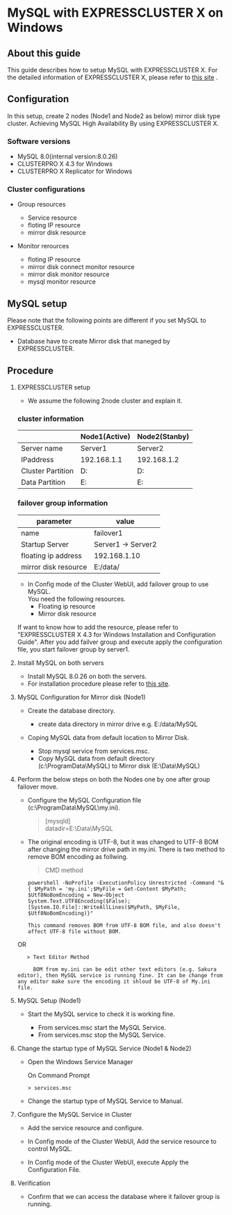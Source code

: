 MySQL with EXPRESSCLUSTER X on Windows
===

About this guide
---
This guide describes how to setup MySQL with EXPRESSCLUSTER X. 
For the detailed information of EXPRESSCLUSTER X, please refer to [this site](https://www.nec.com/en/global/prod/expresscluster/index.html) .


Configuration
---
In this setup, create 2 nodes (Node1 and Node2 as below) mirror disk type cluster.
Achieving MySQL High Availability By using EXPRESSCLUSTER X. 

### Software versions
- MySQL 8.0(internal version:8.0.26) 
- CLUSTERPRO X 4.3 for Windows 
- CLUSTERPRO X Replicator for Windows

### Cluster configurations
- Group resources
  - Service resource
  - floting IP resource
  - mirror disk resource
  
- Monitor rerources
  - floting IP resource
  - mirror disk connect monitor resource
  - mirror disk monitor resource
  - mysql monitor resource

MySQL setup
---
Please note that the following points are different if you set MySQL to EXPRESSCLUSTER.
- Database have to create Mirror disk that maneged by EXPRESSCLUSTER.
  
Procedure
---
1. EXPRESSCLUSTER setup  

    - We assume the following 2node cluster and explain it.

    ### cluster information
    ||Node1(Active)|Node2(Stanby)|
    |---|---|---|
    |Server name|Server1|Server2|
    |IPaddress|192.168.1.1|192.168.1.2|  
    |Cluster Partition|D:|D:|
    |Data Partition|E:|E:|
    
    ### failover group information  
    |parameter|value|
    |---|---|
    |name|failover1|
    |Startup Server| Server1 -> Server2 |
    |floating ip address|192.168.1.10|
    |mirror disk resource | E:/data/
    
    - In Config mode of the Cluster WebUI, add failover group to use MySQL.  
      You need the following resources.
      - Floating ip resource  
      - Mirror disk resource
    
     If want to know how to add the resource, please refer to "EXPRESSCLUSTER X 4.3 for Windows Installation and Configuration Guide". 
     After you add failver group and execute apply the configuration file, you start failover group by server1.  
     
2. Install MySQL on both servers

    - Install MySQL 8.0.26 on both the servers.
    - For installation procedure please refer to [this site](https://dev.mysql.com/doc/mysql-installation-excerpt/8.0/en/ ).

3. MySQL Configuration for Mirror disk (Node1)

    - Create the database directory.
        - create data directory in mirror drive e.g. E:/data/MySQL

    - Coping MySQL data from default location to Mirror Disk.
    
      - Stop mysql service from services.msc.
      - Copy MySQL data from default directory (c:\ProgramData\MySQL) to Mirror disk (E:\Data\MySQL)
      
4. Perform the below steps on both the Nodes one by one after group failover move.

      - Configure the MySQL Configuration file (c:\ProgramData\MySQL\my.ini).
          > [mysqld]  
          > datadir=E:\Data\MySQL 
    
      - The original encoding is UTF-8, but it was changed to UTF-8 BOM after changing the mirror drive path in my.ini. There is two method to remove BOM encoding as follwing.
          > CMD method

            powershell -NoProfile -ExecutionPolicy Unrestricted -Command "& { $MyPath = 'my.ini';$MyFile = Get-Content $MyPath; $Utf8NoBomEncoding = New-Object System.Text.UTF8Encoding($False);[System.IO.File]::WriteAllLines($MyPath, $MyFile, $Utf8NoBomEncoding)}"
            
            This command removes BOM from UTF-8 BOM file, and also doesn't affect UTF-8 file without BOM.

    OR 

          > Text Editor Method

            BOM from my.ini can be edit other text editors (e.g. Sakura editor), then MySQL service is running fine. It can be change from any editor make sure the encoding it shloud be UTF-8 of My.ini file.

5. MySQL Setup (Node1)
        
    - Start the MySQL service to check it is working fine.
    
        - From services.msc start the MySQL Service.
        - From services.msc stop the MySQL Service.

6. Change the startup type of MySQL Service (Node1 & Node2)

    - Open the Windows Service Manager

      On Command Prompt
      ```
      > services.msc
      ```

    - Change the startup type of MySQL Service to Manual.

7. Configure the MySQL Service in Cluster
 
      - Add the service resource and configure. 
       
      - In Config mode of the Cluster WebUI, Add the service resource to control MySQL.  
                                 
      - In Config mode of the Cluster WebUI, execute Apply the Configuration File.
      
      
8. Verification

    - Confirm that we can access the database where it failover group is running.
